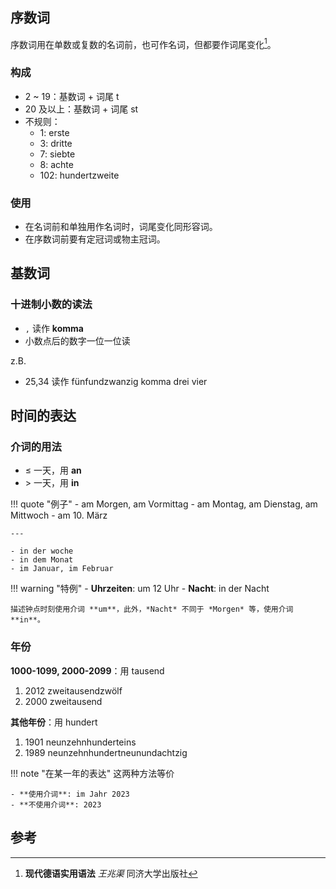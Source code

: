 ## 序数词

序数词用在单数或复数的名词前，也可作名词，但都要作词尾变化[^1]。

[^1]: **现代德语实用语法** *王兆渠* 同济大学出版社

### 构成

- 2 ~ 19：基数词 + 词尾 t
- 20 及以上：基数词 + 词尾 st
- 不规则：
    - 1: erste
    - 3: dritte
    - 7: siebte
    - 8: achte
    - 102: hundertzweite

### 使用

- 在名词前和单独用作名词时，词尾变化同形容词。
- 在序数词前要有定冠词或物主冠词。

## 基数词

### 十进制小数的读法

- `,` 读作 **komma**
- 小数点后的数字一位一位读

z.B.

- 25,34 读作 fünfundzwanzig komma drei vier

## 时间的表达

### 介词的用法

- $\leq$ 一天，用 **an**
- $>$ 一天，用 **in**

!!! quote "例子"
    - am Morgen, am Vormittag
    - am Montag, am Dienstag, am Mittwoch
    - am 10. März

    ---

    - in der woche
    - in dem Monat
    - im Januar, im Februar

!!! warning "特例"
    - **Uhrzeiten**: um 12 Uhr
    - **Nacht**: in der Nacht

    描述钟点时刻使用介词 **um**，此外，*Nacht* 不同于 *Morgen* 等，使用介词 **in**。

### 年份

**1000-1099, 2000-2099**：用 tausend

1. 2012 zweitausendzwölf
2. 2000 zweitausend

**其他年份**：用 hundert

1. 1901 neunzehnhunderteins
2. 1989 neunzehnhundertneunundachtzig

!!! note "在某一年的表达"
    这两种方法等价

    - **使用介词**: im Jahr 2023
    - **不使用介词**: 2023

## 参考